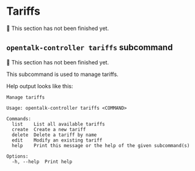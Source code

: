 <!--
SPDX-FileCopyrightText: OpenTalk GmbH <mail@opentalk.eu>
SPDX-License-Identifier: EUPL-1.2
-->

# Tariffs

<!-- TODO -->
:construction: This section has not been finished yet.

## `opentalk-controller tariffs` subcommand

<!-- TODO -->
:construction: This section has not been finished yet.

This subcommand is used to manage tariffs.

Help output looks like this:

<!-- begin:fromfile:text:cli-usage/opentalk-controller-tariffs-help -->

```text
Manage tariffs

Usage: opentalk-controller tariffs <COMMAND>

Commands:
  list    List all available tariffs
  create  Create a new tariff
  delete  Delete a tariff by name
  edit    Modify an existing tariff
  help    Print this message or the help of the given subcommand(s)

Options:
  -h, --help  Print help
```

<!-- end:fromfile:text:cli-usage/opentalk-controller-tariffs-help -->
